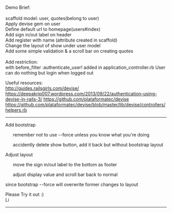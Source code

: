 Demo Brief:<br>
<br>
scaffold model: user, quotes(belong to user)<br>
Apply devise gem on user<br>
Define default url to homepage(users#index)<br>
Add sign in/out label on header<br>
Add register with name (attribute created in scaffold)<br>
Change the layout of show under user model<br>
Add some simple validation & a scroll bar on creating quotes<br>
<br>
Add restriction:<br>
       with   before_filter :authenticate_user! added in application_controller.rb
       User can do nothing but login when logged out
       
Useful resources:<br>
       http://guides.railsgirls.com/devise/
       https://deepakrip007.wordpress.com/2013/09/22/authentication-using-devise-in-rails-3/
       https://github.com/plataformatec/devise
       https://github.com/plataformatec/devise/blob/master/lib/devise/controllers/helpers.rb

____________

Add bootstrap<br>
       <ul>remember not to use --force unless you know what you're doing</ul>
       <ul>accidently delete show button, add it back but without bootstrap layout</ul>
Adjust layout<br>
       <ul>move the sign in/out label to the bottom as footer</ul>
       <ul>adjust display value and scroll bar back to normal</ul>
              since bootstrap --force will overwrite former changes to layout

Please Try it out :)<br>
Li<br>
____________

